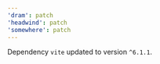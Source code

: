 ```yaml
---
'dram': patch
'headwind': patch
'somewhere': patch
---
```

Dependency `vite` updated to version `^6.1.1`.
